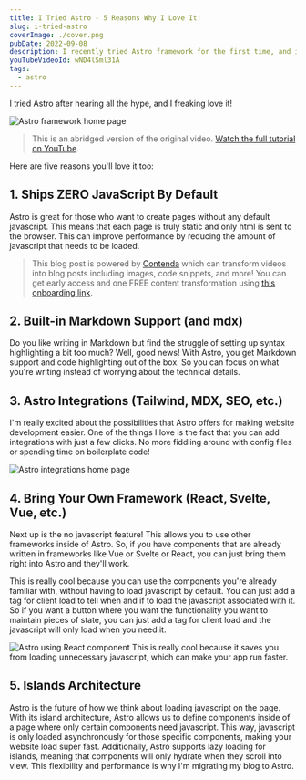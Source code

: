 ```yaml
---
title: I Tried Astro - 5 Reasons Why I Love It!
slug: i-tried-astro
coverImage: ./cover.png
pubDate: 2022-09-08
description: I recently tried Astro framework for the first time, and it's amazing!
youTubeVideoId: wND4lSml31A
tags:
  - astro
---
```


I tried Astro after hearing all the hype, and I freaking love it!

![Astro framework home page](/images/posts/i-tried-astro/1.jpg)

> This is an abridged version of the original video. [Watch the full tutorial on YouTube](https://youtu.be/wND4lSml31A).

Here are five reasons you'll love it too:

## 1. Ships ZERO JavaScript By Default

Astro is great for those who want to create pages without any default javascript. This means that each page is truly static and only html is sent to the browser. This can improve performance by reducing the amount of javascript that needs to be loaded.

> This blog post is powered by [Contenda](https://contenda.co/) which can transform videos into blog posts including images, code snippets, and more! You can get early access and one FREE content transformation using [this onboarding link](https://contenda.co/jamesqquick).

## 2. Built-in Markdown Support (and mdx)

Do you like writing in Markdown but find the struggle of setting up syntax highlighting a bit too much? Well, good news! With Astro, you get Markdown support and code highlighting out of the box. So you can focus on what you're writing instead of worrying about the technical details.

## 3. Astro Integrations (Tailwind, MDX, SEO, etc.)

I'm really excited about the possibilities that Astro offers for making website development easier. One of the things I love is the fact that you can add integrations with just a few clicks. No more fiddling around with config files or spending time on boilerplate code!

![Astro integrations home page](/images/posts/i-tried-astro/3.jpg)

## 4. Bring Your Own Framework (React, Svelte, Vue, etc.)

Next up is the no javascript feature! This allows you to use other frameworks inside of Astro. So, if you have components that are already written in frameworks like Vue or Svelte or React, you can just bring them right into Astro and they'll work.

This is really cool because you can use the components you're already familiar with, without having to load javascript by default. You can just add a tag for client load to tell when and if to load the javascript associated with it. So if you want a button where you want the functionality you want to maintain pieces of state, you can just add a tag for client load and the javascript will only load when you need it.

![Astro using React component](/images/posts/i-tried-astro/4.jpg)
This is really cool because it saves you from loading unnecessary javascript, which can make your app run faster.

## 5. Islands Architecture

Astro is the future of how we think about loading javascript on the page. With its island architecture, Astro allows us to define components inside of a page where only certain components need javascript. This way, javascript is only loaded asynchronously for those specific components, making your website load super fast. Additionally, Astro supports lazy loading for islands, meaning that components will only hydrate when they scroll into view. This flexibility and performance is why I'm migrating my blog to Astro.

